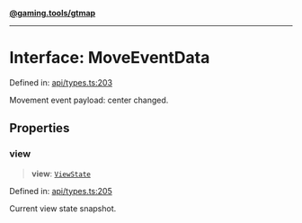 [**@gaming.tools/gtmap**](README.md)

***

# Interface: MoveEventData

Defined in: [api/types.ts:203](https://github.com/gamingtools/gt-map/blob/158dafcef9898e0f3f71a5a95a93f4449df181ba/packages/gtmap/src/api/types.ts#L203)

Movement event payload: center changed.

## Properties

### view

> **view**: [`ViewState`](Interface.ViewState.md)

Defined in: [api/types.ts:205](https://github.com/gamingtools/gt-map/blob/158dafcef9898e0f3f71a5a95a93f4449df181ba/packages/gtmap/src/api/types.ts#L205)

Current view state snapshot.
